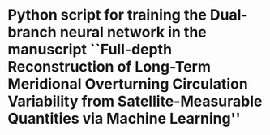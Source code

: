 # Python script for training the Dual-branch neural network in the manuscript ``Full-depth Reconstruction of Long-Term Meridional Overturning Circulation Variability from Satellite-Measurable Quantities via Machine Learning''
